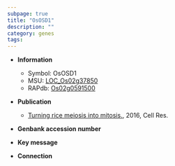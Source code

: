```yaml
---
subpage: true
title: "OsOSD1"
description: ""
category: genes
tags: 
---
```


* **Information**  
    + Symbol: OsOSD1  
    + MSU: [LOC_Os02g37850](http://rice.plantbiology.msu.edu/cgi-bin/ORF_infopage.cgi?orf=LOC_Os02g37850)  
    + RAPdb: [Os02g0591500](http://rapdb.dna.affrc.go.jp/viewer/gbrowse_details/irgsp1?name=Os02g0591500)  

* **Publication**  
    + [Turning rice meiosis into mitosis.](http://www.ncbi.nlm.nih.gov/pubmed?term=Turning+rice+meiosis+into+mitosis.%5BTitle%5D), 2016, Cell Res.

* **Genbank accession number**  

* **Key message**  

* **Connection**  



